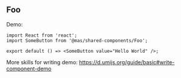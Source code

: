 
## Foo

Demo:

```tsx
import React from 'react';
import SomeButton from '@mas/shared-components/Foo';

export default () => <SomeButton value="Hello World" />;
```

More skills for writing demo: https://d.umijs.org/guide/basic#write-component-demo
